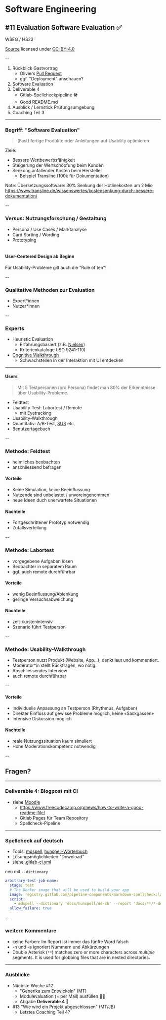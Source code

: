 # Software Engineering

## #11 Evaluation Software Evaluation ✅

WSEG / HS23<br />

[Source](https://github.com/digital-sustainability/module-wseg/tree/main/docs/slides/content/09) licensed under [CC-BY-4.0](https://github.com/digital-sustainability/module-wseg/blob/main/LICENSE)

--

1. Rückblick Gastvortrag
   - Oliviers [Pull Request](https://github.com/digital-sustainability/module-wseg/pull/1)
   - ggf. "Deployment" anschauen?
2. Software Evaluation
3. Deliverable 4
   - Gitlab-Spellcheckpipeline 🛠️
   - Good README.md
4. Ausblick / Lernstick Prüfungsumgebung
5. Coaching Teil 3

---

### Begriff: "Software Evaluation"

> (Fast) fertige Produkte oder Anleitungen auf Usability optimieren

Ziele:

- Bessere Wettbewerbsfähigkeit
- Steigerung der Wertschöpfung beim Kunden
- Senkung anfallender Kosten beim Hersteller
  - Beispiel Transline (100k für Dokumentation)

Note:
Übersetzungssoftware: 30% Senkung der Hotlinekosten um 2 Mio
https://www.transline.de/wissenswertes/kostensenkung-durch-bessere-dokumentation/

--

### Versus: Nutzungsforschung / Gestaltung

- Persona / Use Cases / Marktanalyse
- Card Sorting / Wording
- Prototyping<br />&nbsp;

#### User-Centered Design ab Beginn

Für Usability-Probleme gilt auch die "Rule of ten"!

--

### Qualitative Methoden zur Evaluation

- Expert\*innen
- Nutzer\*innen

--

### Experts

- Heuristic Evaluation
  - Erfahrungsbasiert (z.B. [Nielsen](https://www.nngroup.com/articles/ten-usability-heuristics/))
  - Kriterienkataloge (ISO 9241-110)
- [Cognitive Walkthrough](https://de.wikipedia.org/wiki/Cognitive_Walkthrough)
  - Schwachstellen in der Interaktion mit UI entdecken

---

#### Users

> Mit 5 Testpersonen (pro Persona) findet man 80% der Erkenntnisse über Usability-Probleme.

- Feldtest
- Usability-Test: Labortest / Remote
  - mit Eyetracking
- Usability-Walkthrough
- Quantitativ: A/B-Test, [SUS](https://de.wikipedia.org/wiki/System_Usability_Scale) etc.
- Benutzertagebuch

--

### Methode: Feldtest

- heimliches beobachten
- anschliessend befragen

#### Vorteile

- Keine Simulation, keine Beeinflussung
- Nutzende sind unbelastet / unvoreingenommen
- neue Ideen duch unerwartete Situationen

#### Nachteile

- Fortgeschrittener Prototyp notwendig
- Zufallsverteilung

--

### Methode: Labortest

- vorgegebene Aufgaben lösen
- Beobachter in separatem Raum
- ggf. auch remote durchführbar

#### Vorteile

- wenig Beeinflussung/Ablenkung
- geringe Versuchsabweichung

#### Nachteile

- zeit-/kostenintensiv
- Szenario führt Testperson

--

### Methode: Usability-Walkthrough

- Testperson nutzt Produkt (Website, App...), denkt laut und kommentiert.
- Moderator\*in stellt Rückfragen, wo nötig.
- Abschliessendes Interview
- auch remote durchführbar

--

#### Vorteile

- Individuelle Anpassung an Testperson (Rhythmus, Aufgaben)
- Direkter Einfluss auf gewisse Probleme möglich, keine «Sackgassen»
- Intensive Diskussion möglich

#### Nachteile

- reale Nutzungssituation kaum simuliert
- Hohe Moderationskompetenz notwendig

--

## Fragen?

<!-- .slide: data-background="#fff5c1" -->

---

### Deliverable 4: Blogpost mit CI

- siehe [Moodle](https://moodle.bfh.ch/course/view.php?id=34818#sectionid-484826-title)
  - https://www.freecodecamp.org/news/how-to-write-a-good-readme-file/
  - Gitlab Pages für Team Repository
  - Spellcheck-Pipeline

---

### Spellcheck auf deutsch

- Tools: [mdspell](https://github.com/lukeapage/node-markdown-spellcheck#readme), [hunspell-Wörterbuch](https://github.com/wooorm/dictionaries/tree/main/dictionaries/de-CH)
- Lösungsmöglichkeiten "Download"
- siehe [.gitlab-ci.yml](https://gitlab.ti.bfh.ch/dsl-student-projects/wseg-23-hs/ci-demo/-/blob/main/.gitlab-ci.yml)

neu mit `--dictionary`

```yml
arbitrary-test-job-name:
  stage: test
  # The Docker image that will be used to build your app
  image: registry.gitlab.com/pipeline-components/markdown-spellcheck:latest
  script:
    - mdspell --dictionary 'docs/hunspell/de-ch' --report 'docs/**/*-de.md'
  allow_failure: true
```

--

### weitere Kommentare

- keine Farben: Im Report ist immer das fünfte Word falsch
- -n und -a ignoriert Nummern und Abkürzungen
- Double Asterisk (`**`) matches zero or more characters across _multiple_ segments. It is used for globbing files that are in nested directories.

---

### Ausblicke

- Nächste Woche #12
  - "Generika zum Entwickeln" (MT)
  - Modulevaluation (= per Mail) ausfüllen ✍🏼
  - Abgabe **Deliverable 4** 🏁
- #13 "Wie wird ein Projekt abgeschlossen" (MT/JB)
  - Letztes Coaching Teil 4?
